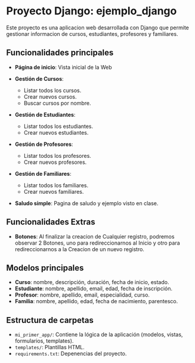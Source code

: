 # Proyecto Django: ejemplo_django

Este proyecto es una aplicacion web desarrollada con Django que permite gestionar informacion de cursos, estudiantes, profesores y familiares.

## Funcionalidades principales

- **Página de inicio**: Vista inicial de la Web

- **Gestión de Cursos**:
  - Listar todos los cursos.
  - Crear nuevos cursos.
  - Buscar cursos por nombre.

- **Gestión de Estudiantes**:
  - Listar todos los estudiantes.
  - Crear nuevos estudiantes.

- **Gestión de Profesores**:
  - Listar todos los profesores.
  - Crear nuevos profesores.

- **Gestión de Familiares**:
  - Listar todos los familiares.
  - Crear nuevos familiares.

- **Saludo simple**: Pagina de saludo y ejemplo visto en clase.

## Funcionalidades Extras
- **Botones**: Al finalizar la creacion de Cualquier registro, podremos observar 2 Botones, uno para redireccionarnos al Inicio y otro para redireccionarnos a la Creacion de un nuevo registro.

## Modelos principales
- **Curso**: nombre, descripción, duración, fecha de inicio, estado.
- **Estudiante**: nombre, apellido, email, edad, fecha de inscripción.
- **Profesor**: nombre, apellido, email, especialidad, curso.
- **Familia**: nombre, apellido, edad, fecha de nacimiento, parentesco.


## Estructura de carpetas
- `mi_primer_app/`: Contiene la lógica de la aplicación (modelos, vistas, formularios, templates).
- `templates/`: Plantillas HTML.
- `requirements.txt`: Depenencias del proyecto.




